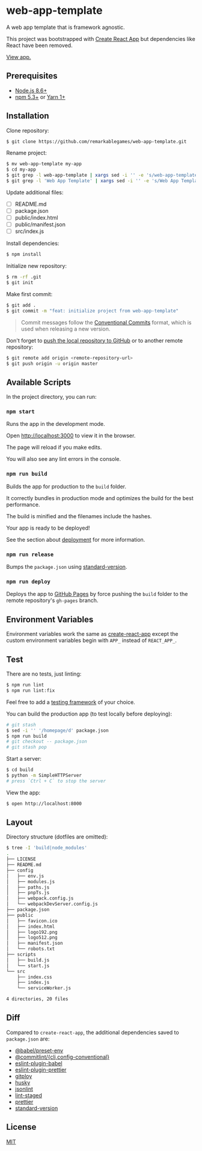 # web-app-template

A web app template that is framework agnostic.

This project was bootstrapped with [Create React App](https://github.com/facebook/create-react-app) but dependencies like React have been removed.

[View app.](https://remarkablemark.github.io/web-app-template/)

## Prerequisites

- [Node.js 8.6+](https://nodejs.org/en/download/)
- [npm 5.3+](https://www.npmjs.com/get-npm) or [Yarn 1+](https://yarnpkg.com/lang/en/docs/install/)

## Installation

Clone repository:

```sh
$ git clone https://github.com/remarkablegames/web-app-template.git
```

Rename project:

```sh
$ mv web-app-template my-app
$ cd my-app
$ git grep -l web-app-template | xargs sed -i '' -e 's/web-app-template/my-app/g'
$ git grep -l 'Web App Template' | xargs sed -i '' -e 's/Web App Template/My App/g'
```

Update additional files:

- [ ] README.md
- [ ] package.json
- [ ] public/index.html
- [ ] public/manifest.json
- [ ] src/index.js

Install dependencies:

```sh
$ npm install
```

Initialize new repository:

```sh
$ rm -rf .git
$ git init
```

Make first commit:

```sh
$ git add .
$ git commit -m "feat: initialize project from web-app-template"
```

> Commit messages follow the [Conventional Commits](https://conventionalcommits.org/) format, which is used when releasing a new version.

Don't forget to [push the local repository to GitHub](https://help.github.com/articles/adding-an-existing-project-to-github-using-the-command-line/) or to another remote repository:

```sh
$ git remote add origin <remote-repository-url>
$ git push origin -u origin master
```

## Available Scripts

In the project directory, you can run:

### `npm start`

Runs the app in the development mode.

Open [http://localhost:3000](http://localhost:3000) to view it in the browser.

The page will reload if you make edits.

You will also see any lint errors in the console.

### `npm run build`

Builds the app for production to the `build` folder.

It correctly bundles in production mode and optimizes the build for the best performance.

The build is minified and the filenames include the hashes.

Your app is ready to be deployed!

See the section about [deployment](https://facebook.github.io/create-react-app/docs/deployment) for more information.

### `npm run release`

Bumps the `package.json` using [standard-version](https://github.com/conventional-changelog/standard-version).

### `npm run deploy`

Deploys the app to [GitHub Pages](https://pages.github.com/) by force pushing the `build` folder to the remote repository's `gh-pages` branch.

## Environment Variables

Environment variables work the same as [create-react-app](https://facebook.github.io/create-react-app/docs/adding-custom-environment-variables) except the custom environment variables begin with `APP_` instead of `REACT_APP_`.

## Test

There are no tests, just linting:

```sh
$ npm run lint
$ npm run lint:fix
```

Feel free to add a [testing framework](https://github.com/sorrycc/awesome-javascript#testing-frameworks) of your choice.

You can build the production app (to test locally before deploying):

```sh
# git stash
$ sed -i '' '/homepage/d' package.json
$ npm run build
# git checkout -- package.json
# git stash pop
```

Start a server:

```sh
$ cd build
$ python -m SimpleHTTPServer
# press `Ctrl + C` to stop the server
```

View the app:

```sh
$ open http://localhost:8000
```

## Layout

Directory structure (dotfiles are omitted):

```sh
$ tree -I 'build|node_modules'
.
├── LICENSE
├── README.md
├── config
│   ├── env.js
│   ├── modules.js
│   ├── paths.js
│   ├── pnpTs.js
│   ├── webpack.config.js
│   └── webpackDevServer.config.js
├── package.json
├── public
│   ├── favicon.ico
│   ├── index.html
│   ├── logo192.png
│   ├── logo512.png
│   ├── manifest.json
│   └── robots.txt
├── scripts
│   ├── build.js
│   └── start.js
└── src
    ├── index.css
    ├── index.js
    └── serviceWorker.js

4 directories, 20 files
```

## Diff

Compared to `create-react-app`, the additional dependencies saved to `package.json` are:

- [@babel/preset-env](https://babeljs.io/docs/en/babel-preset-env)
- [@commitlint/{cli,config-conventional}](https://github.com/conventional-changelog/commitlint)
- [eslint-plugin-babel](https://github.com/babel/eslint-plugin-babel)
- [eslint-plugin-prettier](https://github.com/prettier/eslint-plugin-prettier)
- [gitploy](https://github.com/remarkablemark/gitploy)
- [husky](https://github.com/typicode/husky)
- [jsonlint](https://github.com/zaach/jsonlint)
- [lint-staged](https://github.com/okonet/lint-staged)
- [prettier](https://github.com/prettier/prettier)
- [standard-version](https://github.com/conventional-changelog/standard-version)

## License

[MIT](LICENSE)
